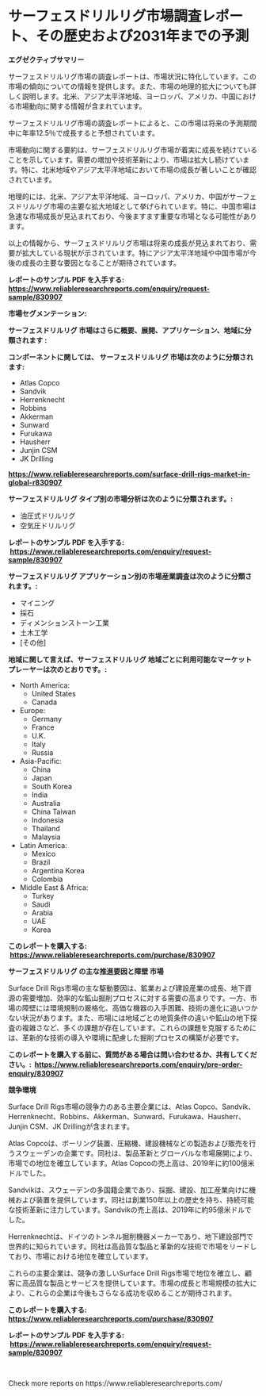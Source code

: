 <p><h1>サーフェスドリルリグ市場調査レポート、その歴史および2031年までの予測</h1></p><p><strong>エグゼクティブサマリー</strong></p>
<p><p>サーフェスドリルリグ市場の調査レポートは、市場状況に特化しています。この市場の傾向についての情報を提供します。また、市場の地理的拡大についても詳しく説明します。北米、アジア太平洋地域、ヨーロッパ、アメリカ、中国における市場動向に関する情報が含まれています。</p><p>サーフェスドリルリグ市場の調査レポートによると、この市場は将来の予測期間中に年率12.5％で成長すると予想されています。</p><p>市場動向に関する要約は、サーフェスドリルリグ市場が着実に成長を続けていることを示しています。需要の増加や技術革新により、市場は拡大し続けています。特に、北米地域やアジア太平洋地域において市場の成長が著しいことが確認されています。</p><p>地理的には、北米、アジア太平洋地域、ヨーロッパ、アメリカ、中国がサーフェスドリルリグ市場の主要な拡大地域として挙げられています。特に、中国市場は急速な市場成長が見込まれており、今後ますます重要な市場となる可能性があります。</p><p>以上の情報から、サーフェスドリルリグ市場は将来の成長が見込まれており、需要が拡大している現状が示されています。特にアジア太平洋地域や中国市場が今後の成長の主要な要因となることが期待されています。</p></p>
<p><strong>レポートのサンプル PDF を入手する: <a href="https://www.reliableresearchreports.com/enquiry/request-sample/830907">https://www.reliableresearchreports.com/enquiry/request-sample/830907</a></strong></p>
<p><strong>市場セグメンテーション:</strong></p>
<p><strong> サーフェスドリルリグ 市場はさらに概要、展開、アプリケーション、地域に分類されます :</strong></p>
<p><strong>コンポーネントに関しては、 サーフェスドリルリグ 市場は次のように分類されます: &nbsp;</strong></p>
<p><ul><li>Atlas Copco</li><li>Sandvik</li><li>Herrenknecht</li><li>Robbins</li><li>Akkerman</li><li>Sunward</li><li>Furukawa</li><li>Hausherr</li><li>Junjin CSM</li><li>JK Drilling</li></ul></p>
<p><strong><a href="https://www.reliableresearchreports.com/surface-drill-rigs-market-in-global-r830907">https://www.reliableresearchreports.com/surface-drill-rigs-market-in-global-r830907</a></strong></p>
<p><strong> サーフェスドリルリグ タイプ別の市場分析は次のように分類されます。:</strong></p>
<p><ul><li>油圧式ドリルリグ</li><li>空気圧ドリルリグ</li></ul></p>
<p><strong>レポートのサンプル PDF を入手する: &nbsp;<a href="https://www.reliableresearchreports.com/enquiry/request-sample/830907">https://www.reliableresearchreports.com/enquiry/request-sample/830907</a></strong></p>
<p><strong> サーフェスドリルリグ アプリケーション別の市場産業調査は次のように分類されます。:</strong></p>
<p><ul><li>マイニング</li><li>採石</li><li>ディメンションストーン工業</li><li>土木工学</li><li>[その他]</li></ul></p>
<p><strong>地域に関して言えば、サーフェスドリルリグ 地域ごとに利用可能なマーケットプレーヤーは次のとおりです。:</strong></p>
<p><ul>
    <li>
        North America:
        <ul>
            <li>United States</li>
            <li>Canada</li>
        </ul>
    </li>
    <li>
        Europe:
        <ul>
            <li>Germany</li>
            <li>France</li>
            <li>U.K.</li>
            <li>Italy</li>
            <li>Russia</li>
        </ul>
    </li>
    <li>
        Asia-Pacific:
        <ul>
            <li>China</li>
            <li>Japan</li>
            <li>South Korea</li>
            <li>India</li>
            <li>Australia</li>
            <li>China Taiwan</li>
            <li>Indonesia</li>
            <li>Thailand</li>
            <li>Malaysia</li>
        </ul>
    </li>
    <li>
        Latin America:
        <ul>
            <li>Mexico</li>
            <li>Brazil</li>
            <li>Argentina Korea</li>
            <li>Colombia</li>
        </ul>
    </li>
    <li>
        Middle East & Africa:
        <ul>
            <li>Turkey</li>
            <li>Saudi</li>
            <li>Arabia</li>
            <li>UAE</li>
            <li>Korea</li>
        </ul>
    </li>
    </ul></p>
<p><strong>このレポートを購入する: &nbsp;<a href="https://www.reliableresearchreports.com/purchase/830907">https://www.reliableresearchreports.com/purchase/830907</a></strong></p>
<p><strong>サーフェスドリルリグ の主な推進要因と障壁 市場</strong></p>
<p><p>Surface Drill Rigs市場の主な駆動要因は、鉱業および建設産業の成長、地下資源の需要増加、効率的な鉱山掘削プロセスに対する需要の高まりです。一方、市場の障壁には環境規制の厳格化、高価な機器の入手困難、技術の進化に追いつかない状況があります。また、市場には地域ごとの地質条件の違いや鉱山の地下探査の複雑さなど、多くの課題が存在しています。これらの課題を克服するためには、革新的な技術の導入や環境に配慮した掘削プロセスの構築が必要です。</p></p>
<p><strong>このレポートを購入する前に、質問がある場合は問い合わせるか、共有してください。:&nbsp; <a href="https://www.reliableresearchreports.com/enquiry/pre-order-enquiry/830907">https://www.reliableresearchreports.com/enquiry/pre-order-enquiry/830907</a></strong></p>
<p><strong>競争環境</strong></p>
<p><p>Surface Drill Rigs市場の競争力のある主要企業には、Atlas Copco、Sandvik、Herrenknecht、Robbins、Akkerman、Sunward、Furukawa、Hausherr、Junjin CSM、JK Drillingが含まれます。</p><p>Atlas Copcoは、ボーリング装置、圧縮機、建設機械などの製造および販売を行うスウェーデンの企業です。同社は、製品革新とグローバルな市場展開により、市場での地位を確立しています。Atlas Copcoの売上高は、2019年に約100億米ドルでした。</p><p>Sandvikは、スウェーデンの多国籍企業であり、採掘、建設、加工産業向けに機械および装置を提供しています。同社は創業150年以上の歴史を持ち、持続可能な技術革新に注力しています。Sandvikの売上高は、2019年に約95億米ドルでした。</p><p>Herrenknechtは、ドイツのトンネル掘削機器メーカーであり、地下建設部門で世界的に知られています。同社は高品質な製品と革新的な技術で市場をリードしており、市場における地位を確立しています。</p><p>これらの主要企業は、競争の激しいSurface Drill Rigs市場で地位を確立し、顧客に高品質な製品とサービスを提供しています。市場の成長と市場規模の拡大により、これらの企業は今後もさらなる成功を収めることが期待されます。</p></p>
<p><strong>このレポートを購入する: &nbsp; <a href="https://www.reliableresearchreports.com/purchase/830907">https://www.reliableresearchreports.com/purchase/830907</a></strong></p>
<p><strong>レポートのサンプル PDF を入手する: &nbsp;<a href="https://www.reliableresearchreports.com/enquiry/request-sample/830907">https://www.reliableresearchreports.com/enquiry/request-sample/830907</a></strong><strong></strong></p>
<p>&nbsp;</p>
<p>Check more reports on https://www.reliableresearchreports.com/</p>